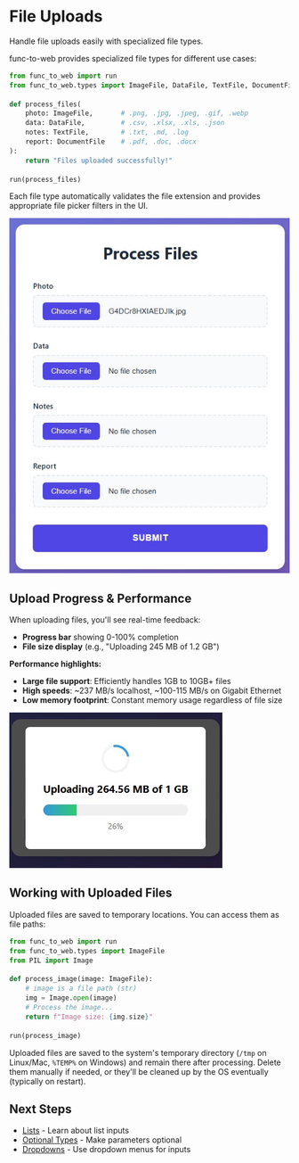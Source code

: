 # File Uploads

Handle file uploads easily with specialized file types.

<div class="grid" markdown>

<div markdown>

func-to-web provides specialized file types for different use cases:

```python
from func_to_web import run
from func_to_web.types import ImageFile, DataFile, TextFile, DocumentFile

def process_files(
    photo: ImageFile,       # .png, .jpg, .jpeg, .gif, .webp
    data: DataFile,         # .csv, .xlsx, .xls, .json
    notes: TextFile,        # .txt, .md, .log
    report: DocumentFile    # .pdf, .doc, .docx
):
    return "Files uploaded successfully!"

run(process_files)
```

Each file type automatically validates the file extension and provides appropriate file picker filters in the UI.

</div>

<div markdown>

![File Upload](images/files.jpg)

</div>

</div>

## Upload Progress & Performance

<div class="grid" markdown>

<div markdown>

When uploading files, you'll see real-time feedback:

- **Progress bar** showing 0-100% completion
- **File size display** (e.g., "Uploading 245 MB of 1.2 GB")

**Performance highlights:**

- **Large file support**: Efficiently handles 1GB to 10GB+ files
- **High speeds**: ~237 MB/s localhost, ~100-115 MB/s on Gigabit Ethernet
- **Low memory footprint**: Constant memory usage regardless of file size

</div>

<div markdown>

![Upload Progress](images/upload.jpg)

</div>

</div>

## Working with Uploaded Files

Uploaded files are saved to temporary locations. You can access them as file paths:

```python
from func_to_web import run
from func_to_web.types import ImageFile
from PIL import Image

def process_image(image: ImageFile):
    # image is a file path (str)
    img = Image.open(image)
    # Process the image...
    return f"Image size: {img.size}"

run(process_image)
```

Uploaded files are saved to the system's temporary directory (`/tmp` on Linux/Mac, `%TEMP%` on Windows) and remain there after processing. Delete them manually if needed, or they'll be cleaned up by the OS eventually (typically on restart).

## Next Steps

- [Lists](lists.md) - Learn about list inputs
- [Optional Types](optional.md) - Make parameters optional
- [Dropdowns](dropdowns.md) - Use dropdown menus for inputs